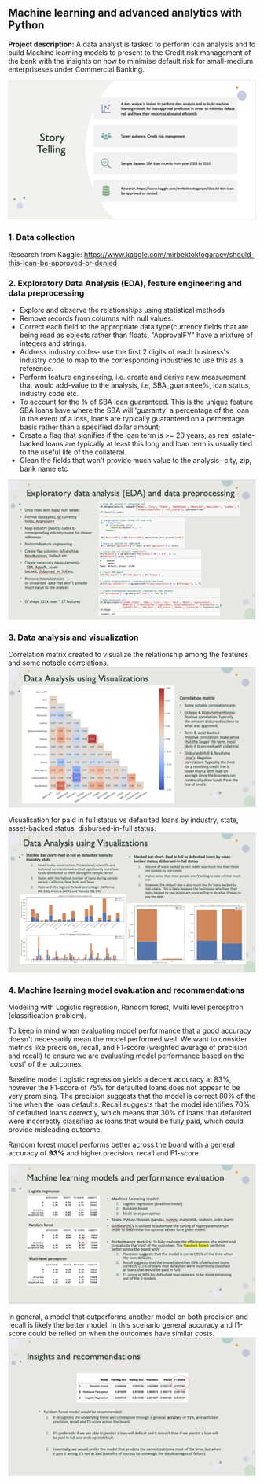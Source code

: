## Machine learning and advanced analytics with Python

**Project description:** 
A data analyst is tasked to perform loan analysis and to build Machine learning models to present to the Credit risk management of the bank
with the insights on how to minimise default risk for small-medium enterpriseses under Commercial Banking.

<img src="images/mlintro.png?raw=true"/>

### 1. Data collection
Research from Kaggle: https://www.kaggle.com/mirbektoktogaraev/should-this-loan-be-approved-or-denied 

### 2. Exploratory Data Analysis (EDA), feature engineering and data preprocessing

- Explore and observe the relationships using statistical methods
- Remove records from columns with null values.  
- Correct each field to the appropriate data type(currency fields that are being read as objects rather than floats, "ApprovalFY" have a mixture of integers and strings.
- Address industry codes- use the first 2 digits of each business's industry code to  map to the corresponding industries to use this as a reference.
- Perform feature engineering, i.e. create and derive new measurement that would add-value to the analysis, i.e, SBA_guarantee%, loan status, industry code etc.
- To account for the % of SBA loan guaranteed. This is the unique feature SBA loans have where the SBA will 'guaranty' a percentage of the loan in the event of a loss, loans are typically guaranteed on a percentage basis rather than a specified dollar amount;
- Create a flag that signifies if the loan term is >= 20 years, as real estate-backed loans are typically at least this long and loan term is usually tied to the useful life of the collateral.
- Clean the fields that won't provide much value to the analysis- city, zip, bank name etc 

<img src="images/mleda.png?raw=true"/>

### 3. Data analysis and visualization

Correlation matrix created to visualize the relationship among the features and some notable correlations.
<img src="images/mlcorr.png?raw=true"/>

Visualisation for paid in full status vs defaulted loans by industry, state, asset-backed status, disbursed-in-full status.
<img src="images/mlviz.png?raw=true"/>

### 4. Machine learning model evaluation and recommendations 

Modeling with Logistic regression, Random forest, Multi level perceptron (classification problem).

To keep in mind when evaluating model performance that a good accuracy doesn't necessarily mean the model performed well. 
We want to consider metrics like precision, recall, and F1-score (weighted average of precision and recall) to ensure we are evaluating model performance based on the 'cost' of the outcomes.

Baseline model Logistic regression yields a decent accuracy at 83%, however the F1-score of 75% for defaulted loans does not appear to be very promising. 
The precision suggests that the model is correct 80% of the time when the loan defaults.
Recall suggests that the model identifies 70% of defaulted loans correctly,
which means that 30% of loans that defaulted were incorrectly classified as loans that would be fully paid, which could provide misleading outcome.

Random forest model performs better across the board with a general accuracy of **93%** and higher precision, recall and F1-score. 

<img src="images/mleval.png?raw=true"/>

In general, a model that outperforms another model on both precision and recall is likely the better model.
In this scenario general accuracy and f1-score could be relied on when the outcomes have similar costs.
<img src="images/mlrecommendation.png?raw=true"/>
